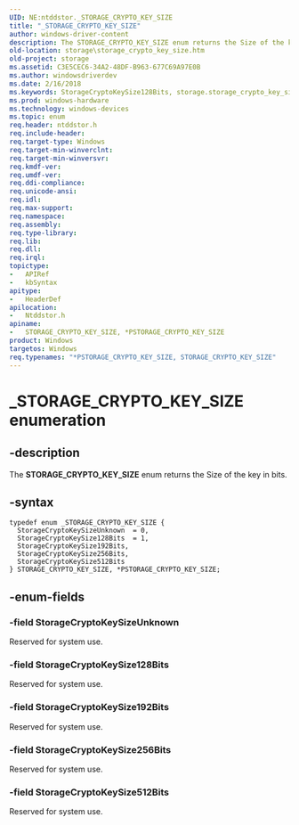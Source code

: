 ```yaml
---
UID: NE:ntddstor._STORAGE_CRYPTO_KEY_SIZE
title: "_STORAGE_CRYPTO_KEY_SIZE"
author: windows-driver-content
description: The STORAGE_CRYPTO_KEY_SIZE enum returns the Size of the key in bits.
old-location: storage\storage_crypto_key_size.htm
old-project: storage
ms.assetid: C3E5CEC6-34A2-48DF-B963-677C69A97E0B
ms.author: windowsdriverdev
ms.date: 2/16/2018
ms.keywords: StorageCryptoKeySize128Bits, storage.storage_crypto_key_size, ntddstor/STORAGE_CRYPTO_KEY_SIZE, STORAGE_CRYPTO_KEY_SIZE, *PSTORAGE_CRYPTO_KEY_SIZE, StorageCryptoKeySize192Bits, ntddstor/StorageCryptoKeySize192Bits, StorageCryptoKeySize256Bits, ntddstor/StorageCryptoKeySize512Bits, STORAGE_CRYPTO_KEY_SIZE enumeration [Storage Devices], _STORAGE_CRYPTO_KEY_SIZE, STORAGE_CRYPTO_KEY_SIZE, ntddstor/StorageCryptoKeySize128Bits, ntddstor/StorageCryptoKeySizeUnknown, *PSTORAGE_CRYPTO_KEY_SIZE, StorageCryptoKeySize512Bits, ntddstor/StorageCryptoKeySize256Bits, STORAGE_CRYPTO_KEY_SIZE, *PSTORAGE_CRYPTO_KEY_SIZE enumeration [Storage Devices], StorageCryptoKeySizeUnknown
ms.prod: windows-hardware
ms.technology: windows-devices
ms.topic: enum
req.header: ntddstor.h
req.include-header: 
req.target-type: Windows
req.target-min-winverclnt: 
req.target-min-winversvr: 
req.kmdf-ver: 
req.umdf-ver: 
req.ddi-compliance: 
req.unicode-ansi: 
req.idl: 
req.max-support: 
req.namespace: 
req.assembly: 
req.type-library: 
req.lib: 
req.dll: 
req.irql: 
topictype:
-	APIRef
-	kbSyntax
apitype:
-	HeaderDef
apilocation:
-	Ntddstor.h
apiname:
-	STORAGE_CRYPTO_KEY_SIZE, *PSTORAGE_CRYPTO_KEY_SIZE
product: Windows
targetos: Windows
req.typenames: "*PSTORAGE_CRYPTO_KEY_SIZE, STORAGE_CRYPTO_KEY_SIZE"
---
```


# _STORAGE_CRYPTO_KEY_SIZE enumeration


## -description


The <b>STORAGE_CRYPTO_KEY_SIZE</b> enum returns the Size of the key in bits.


## -syntax


````
typedef enum _STORAGE_CRYPTO_KEY_SIZE { 
  StorageCryptoKeySizeUnknown  = 0,
  StorageCryptoKeySize128Bits  = 1,
  StorageCryptoKeySize192Bits,
  StorageCryptoKeySize256Bits,
  StorageCryptoKeySize512Bits
} STORAGE_CRYPTO_KEY_SIZE, *PSTORAGE_CRYPTO_KEY_SIZE;
````


## -enum-fields




### -field StorageCryptoKeySizeUnknown

Reserved for system use.


### -field StorageCryptoKeySize128Bits

Reserved for system use.


### -field StorageCryptoKeySize192Bits

Reserved for system use.


### -field StorageCryptoKeySize256Bits

Reserved for system use.


### -field StorageCryptoKeySize512Bits

Reserved for system use.

